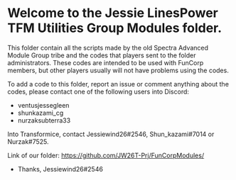 # Welcome to the Jessie LinesPower TFM Utilities Group Modules folder.

This folder contain all the scripts made by the old Spectra Advanced Module Group tribe and the codes that players sent to the folder administrators.
These codes are intended to be used with FunCorp members, but other players usually will not have problems using the codes.

To add a code to this folder, report an issue or comment anything about the codes, please contact one of the following users into Discord:
- ventusjessegleen
- shunkazami_cg
- nurzaksubterra33

Into Transformice, contact Jessiewind26#2546, Shun_kazami#7014 or Nurzak#7525.

Link of our folder:
https://github.com/JW26T-Prj/FunCorpModules/

- Thanks, Jessiewind26#2546
